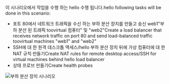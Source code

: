 <span data-ttu-id="24c61-101">이 시나리오에서 작업을 수행 하는 hello 수행 됩니다.</span><span class="sxs-lookup"><span data-stu-id="24c61-101">hello following tasks will be done in this scenario:</span></span>

* <span data-ttu-id="24c61-102">포트 80에서 네트워크 트래픽을 수신 하는 부하 분산 장치를 만들고 송신 web1"부하 분산 된 트래픽 toovirtual 컴퓨터" 및 "web2"</span><span class="sxs-lookup"><span data-stu-id="24c61-102">Create a load balancer that receives network traffic on port 80 and send load-balanced traffic toovirtual machines "web1" and "web2"</span></span>
* <span data-ttu-id="24c61-103">SSH에 대 한 원격 데스크톱 액세스/hello 부하 분산 장치 뒤에 가상 컴퓨터에 대 한 NAT 규칙 만들기</span><span class="sxs-lookup"><span data-stu-id="24c61-103">Create NAT rules for remote desktop access/SSH for virtual machines behind hello load balancer</span></span>
* <span data-ttu-id="24c61-104">상태 프로브 만들기</span><span class="sxs-lookup"><span data-stu-id="24c61-104">Create health probes</span></span>

![부하 분산 장치 시나리오](./media/load-balancer-get-started-internet-scenario-include/scenario-classic.png)
